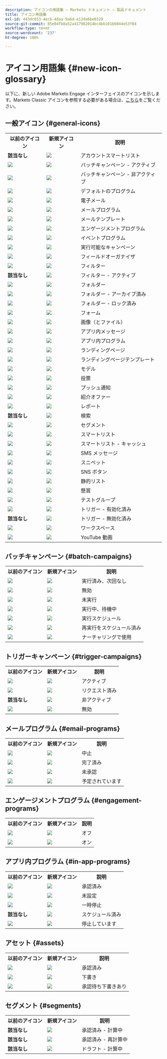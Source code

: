 ```yaml
---
description: アイコンの用語集 — Marketo ドキュメント — 製品ドキュメント
title: アイコン用語集
exl-id: 443dc653-4ecb-4daa-9a6d-e124a6be0329
source-git-commit: 85e04fb8a52a417982014bc4bb101b6044e53f84
workflow-type: tm+mt
source-wordcount: '237'
ht-degree: 100%

---
```


# アイコン用語集 {#new-icon-glossary}

以下に、新しい Adobe Marketo Engage インターフェイスのアイコンを示します。Marketo Classic アイコンを参照する必要がある場合は、[こちら](/help/marketo/getting-started/classic-icon-glossary.md)をご覧ください。

## 一般アイコン {#general-icons}

<table> 
 <tbody>
  <tr>
   <th>以前のアイコン</th> 
   <th> 新規アイコン</th> 
   <th>説明</th> 
  </tr>
  <tr>
   <td><strong>該当なし</strong></td> 
   <td><img src="assets/account-smart-list.png"></td> 
   <td>アカウントスマートリスト</td> 
  </tr>
  <tr>
   <td><img src="assets/classic-smart-campaign-active.png"></td> 
   <td><img src="assets/batch-active.png"></td> 
   <td>バッチキャンペーン - アクティブ</td> 
  </tr>
  <tr>
   <td><img src="assets/classic-smart-campaign-inactive.png"></td> 
   <td><img src="assets/batch-inactive.png"></td> 
   <td>バッチキャンペーン - 非アクティブ</td> 
  </tr>
  <tr>
   <td><img src="assets/classic-default-program.png"></td> 
   <td><img src="assets/default-program.png"></td> 
   <td>デフォルトのプログラム</td> 
  </tr>
  <tr>
   <td><img src="assets/classic-email.png"></td> 
   <td><img src="assets/email.png"></td> 
   <td>電子メール</td> 
  </tr>
  <tr>
   <td><img src="assets/classic-email-program.png"></td>
   <td><img src="assets/email-program.png"></td> 
   <td>メールプログラム</td> 
  </tr>
  <tr>
   <td><img src="assets/classic-email-template.png"></td> 
   <td><img src="assets/email-template.png"></td> 
   <td>メールテンプレート</td> 
  </tr>
  <tr>
   <td><img src="assets/classic-engagement-program.png"></td> 
   <td><img src="assets/engagement-program.png"></td> 
   <td>エンゲージメントプログラム</td> 
  </tr>
  <tr>
   <td><img src="assets/classic-event-program.png"></td> 
   <td><img src="assets/event-program.png"></td> 
   <td>イベントプログラム</td> 
  </tr>
  <tr>
   <td><img src="assets/classic-executable-campaign.png"></td> 
   <td><img src="assets/executable-campaign.png"></td> 
   <td>実行可能なキャンペーン</td> 
  </tr>
  <tr>
   <td><img src="assets/classic-field-organizer.png"></td> 
   <td><img src="assets/field-organizer.png"></td> 
   <td>フィールドオーガナイザ</td> 
  </tr>
  <tr>
   <td><img src="assets/classic-filter.png"></td> 
   <td><img src="assets/filter.png"></td> 
   <td>フィルター</td> 
  </tr>
  <tr>
   <td><strong>該当なし</strong></td> 
   <td><img src="assets/filter-active.png"></td> 
   <td>フィルター - アクティブ</td> 
  </tr>
  <tr>
   <td><img src="assets/classic-folder.png"></td> 
   <td><img src="assets/folder.png"></td> 
   <td>フォルダー</td> 
  </tr>
  <tr>
   <td><img src="assets/classic-archive-folder.png"></td> 
   <td><img src="assets/folder-archive.png"></td> 
   <td>フォルダー - アーカイブ済み</td> 
  </tr>
  <tr>
   <td><img src="assets/classic-locked-folder.jpg"></td> 
   <td><img src="assets/folder-locked.png"></td> 
   <td>フォルダー - ロック済み</td> 
  </tr>
  <tr>
   <td><img src="assets/classic-form.png"></td> 
   <td><img src="assets/form.png"></td> 
   <td>フォーム</td> 
  </tr>
  <tr>
   <td><img src="assets/classic-images-and-files.png"></td> 
   <td><img src="assets/images.png"></td> 
   <td>画像（とファイル）</td> 
  </tr>
  <tr>
   <td><img src="assets/classic-in-app-messages.png"></td> 
   <td><img src="assets/in-app-messages.png"></td> 
   <td>アプリ内メッセージ</td> 
  </tr>
  <tr>
   <td><img src="assets/classic-in-app-program.png"></td> 
   <td><img src="assets/in-app-program.png"></td> 
   <td>アプリ内プログラム</td> 
  </tr>
  <tr>
   <td><img src="assets/classic-landing-page.png"></td> 
   <td><img src="assets/landing-page.png"></td> 
   <td>ランディングページ</td> 
  </tr>
  <tr>
   <td><img src="assets/classic-landing-page-template.png"></td> 
   <td><img src="assets/landing-page-template.png"></td> 
   <td>ランディングページテンプレート</td> 
  </tr>
  <tr>
   <td><img src="assets/classic-revenue-cycle-model-unapproved.png"></td> 
   <td><img src="assets/model.png"></td> 
   <td>モデル</td> 
  </tr>
  <tr>
   <td><img src="assets/classic-poll.png"></td> 
   <td><img src="assets/poll.png"></td> 
   <td>投票</td> 
  </tr>
  <tr>
   <td><img src="assets/classic-push-notification.png"></td> 
   <td><img src="assets/push-notification.png"></td> 
   <td>プッシュ通知</td> 
  </tr>
  <tr>
   <td><img src="assets/classic-referral-offer.png"></td> 
   <td><img src="assets/referral-offer.png"></td> 
   <td>紹介オファー</td> 
  </tr>
  <tr>
   <td><img src="assets/classic-report.png"></td> 
   <td><img src="assets/report.png"></td> 
   <td>レポート</td> 
  </tr>
  <tr>
   <td><strong>該当なし</strong></td> 
   <td><img src="assets/search.png"></td> 
   <td>検索</td> 
  </tr>
  <tr>
   <td><img src="assets/classic-segment.png"></td> 
   <td><img src="assets/segments.png"></td> 
   <td>セグメント</td> 
  </tr>
  <tr>
   <td><img src="assets/classic-smart-list.png"></td> 
   <td><img src="assets/smart-list.png"></td> 
   <td>スマートリスト</td> 
  </tr>
  <tr>
   <td><img src="assets/classic-smart-list-cached.png"></td> 
   <td><img src="assets/smart-list-cached.png"></td> 
   <td>スマートリスト - キャッシュ</td> 
  </tr>
  <tr>
   <td><img src="assets/classic-sms-message.png"></td> 
   <td><img src="assets/sms-message.png"></td> 
   <td>SMS メッセージ</td> 
  </tr>
  <tr>
   <td><img src="assets/classic-snippet.png"></td> 
   <td><img src="assets/snippets.png"></td> 
   <td>スニペット</td> 
  </tr>
  <tr>
   <td><img src="assets/classic-social-button.png"></td> 
   <td><img src="assets/social-button.png"></td> 
   <td>SNS ボタン</td> 
  </tr>
  <tr>
   <td><img src="assets/classic-static-list.png"></td> 
   <td><img src="assets/static-list.png"></td> 
   <td>静的リスト</td> 
  </tr>
  <tr>
   <td><img src="assets/classic-sweepstakes.png"></td> 
   <td><img src="assets/sweepstakes.png"></td> 
   <td>懸賞</td> 
  </tr>
  <tr>
   <td><img src="assets/classic-test-group.png"></td> 
   <td><img src="assets/test-group.png"></td> 
   <td>テストグループ</td> 
  </tr>
  <tr>
   <td><img src="assets/classic-trigger.png"></td> 
   <td><img src="assets/trigger-active.png"></td> 
   <td>トリガー - 有効化済み</td> 
  </tr>
  <tr>
   <td><strong>該当なし</strong></td> 
   <td><img src="assets/trigger-inactive.png"></td> 
   <td>トリガー - 無効化済み</td> 
  </tr>
  <tr>
   <td><img src="assets/classic-workspace.png"></td> 
   <td><img src="assets/workspace.png"></td> 
   <td>ワークスペース</td> 
  </tr>
  <tr>
   <td><img src="assets/classic-youtube.png"></td> 
   <td><img src="assets/youtube.png"></td> 
   <td>YouTube 動画</td> 
  </tr>
 </tbody>
</table>

## バッチキャンペーン {#batch-campaigns}

<table> 
 <tbody>
  <tr>
   <th>以前のアイコン</th> 
   <th> 新規アイコン</th> 
   <th>説明</th> 
  </tr>
  <tr>
   <td><img src="assets/classic-smart-campaign-executed.png"></td> 
   <td><img src="assets/has-run-no-upcoming.png"></td> 
   <td>実行済み、次回なし</td> 
  </tr>
  <tr>
   <td><img src="assets/classic-invalid.png"></td> 
   <td><img src="assets/invalid.png"></td> 
   <td>無効</td> 
  </tr>
  <tr>
   <td><img src="assets/classic-smart-campaign-never-run.png"></td> 
   <td><img src="assets/never-run.png"></td> 
   <td>未実行</td> 
  </tr>
  <tr>
   <td><img src="assets/classic-smart-campaign-executed.png"></td> 
   <td><img src="assets/running-in-wait-step.png"></td> 
   <td>実行中、待機中</td> 
  </tr>
  <tr>
   <td><img src="assets/classic-smart-campaign-scheduled.png"></td> 
   <td><img src="assets/scheduled-to-run.png"></td> 
   <td>実行スケジュール</td> 
  </tr>
  <tr>
   <td><img src="assets/classic-smart-campaign-scheduled-again.png"></td> 
   <td><img src="assets/scheduled-to-run-again.png"></td> 
   <td>再実行をスケジュール済み</td> 
  </tr>
  <tr>
   <td><img src="assets/classic-used-by-nurture.png"></td> 
   <td><img src="assets/used-by-nurture.png"></td> 
   <td>ナーチャリングで使用</td> 
  </tr>
 </tbody>
</table>

## トリガーキャンペーン {#trigger-campaigns}

<table> 
 <tbody>
  <tr>
   <th>以前のアイコン</th> 
   <th> 新規アイコン</th> 
   <th>説明</th> 
  </tr>
  <tr>
   <td><img src="assets/classic-trigger.png"></td> 
   <td><img src="assets/active.png"></td> 
   <td>アクティブ</td> 
  </tr>
  <tr>
   <td><img src="assets/classic-smart-campaign-is-requested.png"></td> 
   <td><img src="assets/is-requested.png"></td> 
   <td>リクエスト済み</td> 
  </tr>
  <tr>
   <td><strong>該当なし</strong></td> 
   <td><img src="assets/inactive.png"></td> 
   <td>非アクティブ</td> 
  </tr>
  <tr>
   <td><img src="assets/classic-invalid.png"></td> 
   <td><img src="assets/invalid.png"></td> 
   <td>無効</td> 
  </tr>
 </tbody>
</table>

## メールプログラム {#email-programs}

<table> 
 <tbody>
  <tr>
   <th>以前のアイコン</th> 
   <th> 新規アイコン</th> 
   <th>説明</th> 
  </tr>
  <tr>
   <td><img src="assets/classic-email-program-aborted.png"></td> 
   <td><img src="assets/aborted.png"></td> 
   <td>中止</td> 
  </tr>
  <tr>
   <td><img src="assets/classic-email-program-complete.png"></td> 
   <td><img src="assets/completed.png"></td> 
   <td>完了済み</td> 
  </tr>
  <tr>
   <td><img src="assets/classic-email-program-not-approved.png"></td> 
   <td><img src="assets/not-approved.png"></td> 
   <td>未承認</td> 
  </tr>
  <tr>
   <td><img src="assets/classic-email-program-scheduled.png"></td> 
   <td><img src="assets/scheduled.png"></td> 
   <td>予定されています</td> 
  </tr>
 </tbody>
</table>

## エンゲージメントプログラム {#engagement-programs}

<table> 
 <tbody>
  <tr>
   <th>以前のアイコン</th> 
   <th> 新規アイコン</th> 
   <th>説明</th> 
  </tr>
  <tr>
   <td><img src="assets/classic-engagement-program-off.png"></td> 
   <td><img src="assets/off.png"></td> 
   <td>オフ</td> 
  </tr>
  <tr>
   <td><img src="assets/classic-engagement-program-on.png"></td> 
   <td><img src="assets/on.png"></td> 
   <td>オン</td> 
  </tr>
 </tbody>
</table>

## アプリ内プログラム {#in-app-programs}

<table> 
 <tbody>
  <tr>
   <th>以前のアイコン</th> 
   <th> 新規アイコン</th> 
   <th>説明</th> 
  </tr>
  <tr>
   <td><img src="assets/classic-in-app-program-approved.png"></td> 
   <td><img src="assets/inapp-approved.png"></td> 
   <td>承認済み</td> 
  </tr>
  <tr>
   <td><img src="assets/classic-in-app-program.png"></td> 
   <td><img src="assets/not-configured-yet.png"></td> 
   <td>未設定</td> 
  </tr>
  <tr>
   <td><img src="assets/classic-in-app-program-paused.png"></td> 
   <td><img src="assets/paused.png"></td> 
   <td>一時停止</td> 
  </tr>
  <tr>
   <td><strong>該当なし</strong></td> 
   <td><img src="assets/inapp-scheduled.png"></td> 
   <td>スケジュール済み</td> 
  </tr>
  <tr>
   <td><img src="assets/classic-in-app-program-stopped.png"></td> 
   <td><img src="assets/stopped.png"></td> 
   <td>停止しています</td> 
  </tr>
 </tbody>
</table>

## アセット {#assets}

<table> 
 <tbody>
  <tr>
   <th>以前のアイコン</th> 
   <th> 新規アイコン</th> 
   <th>説明</th> 
  </tr>
  <tr>
   <td><img src="assets/classic-email-approved.png"></td> 
   <td><img src="assets/approved.png"></td> 
   <td>承認済み</td> 
  </tr>
  <tr>
   <td><img src="assets/classic-email-draft.png"></td> 
   <td><img src="assets/draft.png"></td> 
   <td>下書き</td> 
  </tr>
  <tr>
   <td><img src="assets/classic-email-approved-with-draft.png"></td> 
   <td><img src="assets/approved-with-draft.png"></td> 
   <td>承認待ち下書きあり</td> 
  </tr>
 </tbody>
</table>

## セグメント {#segments}

<table> 
 <tbody>
  <tr>
   <th>以前のアイコン</th> 
   <th> 新規アイコン</th> 
   <th>説明</th> 
  </tr>
  <tr>
   <td><strong>該当なし</strong></td> 
   <td><img src="assets/approved-under-calculation.png"></td> 
   <td>承認済み - 計算中</td> 
  </tr>
  <tr>
   <td><strong>該当なし</strong></td> 
   <td><img src="assets/approved-under-recalculation.png"></td> 
   <td>承認済み - 再計算中</td> 
  </tr>
  <tr>
   <td><strong>該当なし</strong></td> 
   <td><img src="assets/draft-under-calculation.png"></td> 
   <td>ドラフト - 計算中</td> 
  </tr>
 </tbody>
</table>
